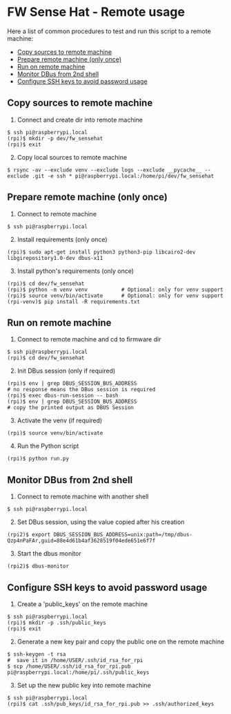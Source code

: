 # FW Sense Hat - Remote usage

Here a list of common procedures to test and run this script to a remote
machine:

* [Copy sources to remote machine](#copy-sources-to-remote-machine)
* [Prepare remote machine (only once)](#prepare-remote-machine-only-once)
* [Run on remote machine](#run-on-remote-machine)
* [Monitor DBus from 2nd shell](#monitor-dbus-from-2nd-shell)
* [Configure SSH keys to avoid password usage](#configure-ssh-keys-to-avoid-password-usage)

## Copy sources to remote machine

1. Connect and create dir into remote machine

  ```shell
  $ ssh pi@raspberrypi.local
  (rpi)$ mkdir -p dev/fw_sensehat
  (rpi)$ exit
  ```

2. Copy local sources to remote machine

  ```shell
  $ rsync -av --exclude venv --exclude logs --exclude __pycache__ --exclude .git -e ssh * pi@raspberrypi.local:/home/pi/dev/fw_sensehat
  ```

## Prepare remote machine (only once)

1. Connect to remote machine

  ```shell
  $ ssh pi@raspberrypi.local
  ```

2. Install requirements (only once)

  ```shell
  (rpi)$ sudo apt-get install python3 python3-pip libcairo2-dev libgirepository1.0-dev dbus-x11
  ```

3. Install python's requirements (only once)

  ```shell
  (rpi)$ cd dev/fw_sensehat
  (rpi)$ python -m venv venv           # Optional: only for venv support
  (rpi)$ source venv/bin/activate      # Optional: only for venv support
  (rpi-venv)$ pip install -R requirements.txt
  ```

## Run on remote machine

1. Connect to remote machine and cd to firmware dir

  ```shell
  $ ssh pi@raspberrypi.local
  (rpi)$ cd dev/fw_sensehat
  ```

2. Init DBus session (only if required)

  ```shell
  (rpi)$ env | grep DBUS_SESSION_BUS_ADDRESS
  # no response means the DBus session is required
  (rpi)$ exec dbus-run-session -- bash
  (rpi)$ env | grep DBUS_SESSION_BUS_ADDRESS
  # copy the printed output as DBUS Session
  ```

3. Activate the venv (if required)

  ```shell
  (rpi)$ source venv/bin/activate
  ```

4. Run the Python script

  ```shell
  (rpi)$ python run.py
  ```

## Monitor DBus from 2nd shell

1. Connect to remote machine with another shell

  ```shell
  $ ssh pi@raspberrypi.local
  ```

2. Set DBus session, using the value copied after his creation

  ```shell
  (rpi2)$ export DBUS_SESSION_BUS_ADDRESS=unix:path=/tmp/dbus-Qzp4nPaFAr,guid=88e4d61b4af3628519f04ede651e6f7f
  ```

3. Start the dbus monitor

  ```shell
  (rpi2)$ dbus-monitor
  ```

## Configure SSH keys to avoid password usage

1. Create a 'public_keys' on the remote machine

  ```shell
  $ ssh pi@raspberrypi.local
  (rpi)$ mkdir -p .ssh/public_keys
  (rpi)$ exit
  ```

2. Generate a new key pair and copy the public one on the remote machine

  ```shell
  $ ssh-keygen -t rsa
  #  save it in /home/USER/.ssh/id_rsa_for_rpi
  $ scp /home/USER/.ssh/id_rsa_for_rpi.pub pi@raspberrypi.local:/home/pi/.ssh/public_keys
  ```

3. Set up the new public key into remote machine

  ```shell
  $ ssh pi@raspberrypi.local
  (rpi)$ cat .ssh/pub_keys/id_rsa_for_rpi.pub >> .ssh/authorized_keys
  ```
